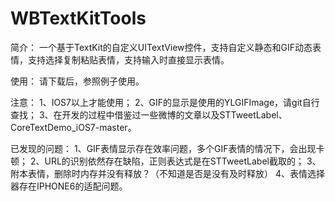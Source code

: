 WBTextKitTools
==============
简介：
	一个基于TextKit的自定义UITextView控件，支持自定义静态和GIF动态表情，支持选择复制粘贴表情，支持输入时直接显示表情。

使用：
	请下载后，参照例子使用。

注意：
	1、IOS7以上才能使用；
	2、GIF的显示是使用的YLGIFImage，请git自行查找；
	3、在开发的过程中借鉴过一些微博的文章以及STTweetLabel、CoreTextDemo_iOS7-master。
	
已发现的问题：
	1、GIF表情显示存在效率问题，多个GIF表情的情况下，会出现卡顿；
	2、URL的识别依然存在缺陷，正则表达式是在STTweetLabel截取的；
	3、附本表情，删除时内存并没有释放？（不知道是否是没有及时释放）
	4、表情选择器存在IPHONE6的适配问题。